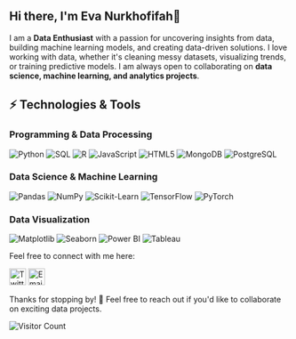 ## Hi there, I'm Eva Nurkhofifah👋
I am a **Data Enthusiast** with a passion for uncovering insights from data, building machine learning models, and creating data-driven solutions. I love working with data, whether it's cleaning messy datasets, visualizing trends, or training predictive models. I am always open to collaborating on **data science, machine learning, and analytics projects**.

## ⚡ Technologies & Tools

### Programming & Data Processing
![Python](https://img.shields.io/badge/Python-3776AB?style=for-the-badge&logo=python&logoColor=white)
![SQL](https://img.shields.io/badge/SQL-4479A1?style=for-the-badge&logo=sqlite&logoColor=white)
![R](https://img.shields.io/badge/R-276DC3?style=for-the-badge&logo=r&logoColor=white)
![JavaScript](https://img.shields.io/badge/JavaScript-F7DF1E?style=for-the-badge&logo=javascript&logoColor=black)
![HTML5](https://img.shields.io/badge/HTML5-E34F26?style=for-the-badge&logo=html5&logoColor=white)
![MongoDB](https://img.shields.io/badge/MongoDB-4EA94B?style=for-the-badge&logo=mongodb&logoColor=white)
![PostgreSQL](https://img.shields.io/badge/PostgreSQL-316192?style=for-the-badge&logo=postgresql&logoColor=white)

### Data Science & Machine Learning
![Pandas](https://img.shields.io/badge/Pandas-150458?style=for-the-badge&logo=pandas&logoColor=white)
![NumPy](https://img.shields.io/badge/NumPy-013243?style=for-the-badge&logo=numpy&logoColor=white)
![Scikit-Learn](https://img.shields.io/badge/Scikit--Learn-F7931E?style=for-the-badge&logo=scikit-learn&logoColor=white)
![TensorFlow](https://img.shields.io/badge/TensorFlow-FF6F00?style=for-the-badge&logo=tensorflow&logoColor=white)
![PyTorch](https://img.shields.io/badge/PyTorch-EE4C2C?style=for-the-badge&logo=pytorch&logoColor=white)

### Data Visualization
![Matplotlib](https://img.shields.io/badge/Matplotlib-11557C?style=for-the-badge&logo=matplotlib&logoColor=white)
![Seaborn](https://img.shields.io/badge/Seaborn-9C27B0?style=for-the-badge&logo=python&logoColor=white)
![Power BI](https://img.shields.io/badge/Power%20BI-F2C811?style=for-the-badge&logo=powerbi&logoColor=black)
![Tableau](https://img.shields.io/badge/Tableau-E97627?style=for-the-badge&logo=tableau&logoColor=white)

Feel free to connect with me here:

[<img src="https://cdn.jsdelivr.net/npm/simple-icons@v9/icons/twitter.svg" alt="Twitter" width="30"/>](https://twitter.com/envaaa_)
[<img src="https://cdn.jsdelivr.net/npm/simple-icons@v9/icons/gmail.svg" alt="Email" width="30"/>](mailto:evaanurkhofifah@gmail.com)

Thanks for stopping by! 🚀 Feel free to reach out if you'd like to collaborate on exciting data projects.  

![Visitor Count](https://komarev.com/ghpvc/?username=evanurkhofifah&color=blue)
<!--
**evanurkhofifah/evanurkhofifah** is a ✨ _special_ ✨ repository because its `README.md` (this file) appears on your GitHub profile.
![Visitors](https://visitor-badge.glitch.me/badge?page_id=evanurkhofifah)
[![Email](https://img.shields.io/badge/evaanurkhofifah@gmail.com-red?style=for-the-badge)](mailto:evaanurkhofifah@gmail.com)
[![Twitter](https://img.shields.io/badge/@envaaa_-1DA1F2?style=for-the-badge&logo=twitter&logoColor=white)](https://twitter.com/envaaa_)
Here are some ideas to get you started:

- 🔭 I’m currently working on ...
- 🌱 I’m currently learning ...
- 👯 I’m looking to collaborate on ...
- 🤔 I’m looking for help with ...
- 💬 Ask me about ...
- 📫 How to reach me: ...
- 😄 Pronouns: ...
- ⚡ Fun fact: ...
-->
